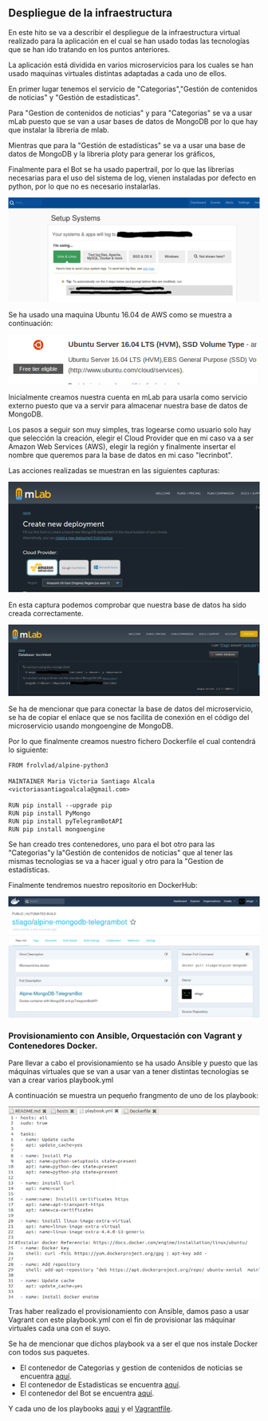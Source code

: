 ## Despliegue de la infraestructura

En este hito se va a describir el despliegue de la infraestructura virtual realizado para la aplicación en el cual se han usado todas las tecnologías que se han ido tratando en los puntos anteriores.

La aplicación está dividida en varios microservicios para los cuales se han usado maquinas virtuales distintas adaptadas a cada uno de ellos.

En primer lugar tenemos el servicio de "Categorias","Gestión de contenidos de noticias" y "Gestión de estadísticas".

Para "Gestion de contenidos de noticias" y para "Categorias" se va a usar mLab puesto que se van a usar bases de datos de MongoDB por lo que hay que instalar la libreria de mlab.

Mientras que para la "Gestión de estadísticas" se va a usar una base de datos de MongoDB y la libreria ploty  para generar los gráficos,

Finalmente para el Bot se ha usado papertrail, por lo que las librerias necesarias para el uso del sistema de log, vienen instaladas por defecto en python, por lo que no es necesario instalarlas.

![Imagen ubuntu](https://github.com/STiago/Pictures/blob/master/hito5/6-papertrailapp.png)


Se ha usado una maquina Ubuntu 16.04 de AWS como se muestra a continuación:

![Imagen ubuntu](https://github.com/STiago/Pictures/blob/master/hito5/1--ubuntu16-04.png)


Inicialmente creamos nuestra cuenta en mLab para usarla como servicio externo puesto que va a servir para almacenar nuestra base de datos de MongoDB.

Los pasos a seguir son muy simples, tras logearse como usuario solo hay que selección la creación, elegir el Cloud Provider que en mi caso va a ser Amazon Web Services (AWS), elegir la región y finalmente insertar el nombre que queremos para la base de datos en mi caso "lecrinbot".

Las acciones realizadas se muestran en las siguientes capturas:

![Imagen mlab](https://github.com/STiago/Pictures/blob/master/hito5/2-mlab.png)


En esta captura podemos comprobar que nuestra base de datos ha sido creada correctamente.

![Imagen mlab](https://github.com/STiago/Pictures/blob/master/hito5/3-mlablecrinbot.png)

Se ha de mencionar que para conectar la base de datos del microservicio, se ha de copiar el enlace que se nos facilita de conexión en el código del microservicio usando mongoengine de MongoDB.

Por lo que finalmente creamos nuestro fichero Dockerfile el cual contendrá lo siguiente:

```
FROM frolvlad/alpine-python3

MAINTAINER Maria Victoria Santiago Alcala <victoriasantiagoalcala@gmail.com>

RUN pip install --upgrade pip
RUN pip install PyMongo
RUN pip install pyTelegramBotAPI
RUN pip install mongoengine
``` 

Se han creado tres contenedores, uno para el bot otro para las "Categorias"y la"Gestión de contenidos de noticias" que al tener las mismas tecnologias se va a hacer igual y otro para la "Gestion de estadísticas.

Finalmente tendremos nuestro repositorio en DockerHub:

![Imagen docker](https://github.com/STiago/Pictures/blob/master/hito5/5-alpine.png)


### Provisionamiento con Ansible, Orquestación con Vagrant y Contenedores Docker.

Pare llevar a cabo el provisionamiento se ha usado Ansible y puesto que las máquinas virtuales que se van a usar van a tener distintas tecnologías se van a crear varios playbook.yml 

A continuación se muestra un pequeño frangmento de uno de los playbook:

![Imagen ansible](https://github.com/STiago/Pictures/blob/master/hito5/4-playbook.png)

Tras haber realizado el provisionamiento con Ansible, damos paso a usar Vagrant con este playbook.yml con el fin de provisionar las máquinar virtuales cada una con el suyo.

Se ha de mencionar que dichos playbook va a ser el que nos instale Docker con todos sus paquetes.

- El contenedor de Categorias y gestion de contenidos de noticias se encuentra [aquí](https://hub.docker.com/r/stiago/lecrinbot-categorias-noticias/).
- El contenedor de Estadisticas se encuentra [aquí](https://hub.docker.com/r/stiago/lecrinbot-estadisticas/).
- El contenedor del Bot se encuentra [aquí](https://hub.docker.com/r/stiago/lecrinbot-bot/).

Y cada uno de los playbooks [aqui](https://github.com/STiago/Lecrin_Bot/tree/master/despliegue) y el [Vagrantfile](https://github.com/STiago/Lecrin_Bot/blob/master/despliegue/Vagrantfile).




